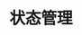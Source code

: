 # 状态管理






[1]:https://yq.aliyun.com/articles/640862 "[译]Flutter响应式编程：Streams和BLoC"
[2]:https://juejin.im/post/5b400b66e51d45195d7d9d3b "[译]使用Flutter构建响应式应用"